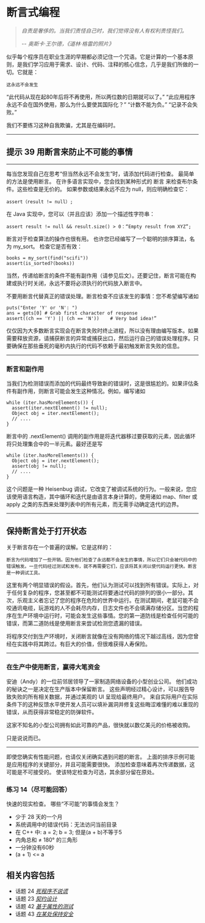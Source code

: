 # 断言式编程
<!-- 2020.03.31 -->

> _自责是奢侈的。当我们责怪自己时，我们觉得没有人有权利责怪我们。_
>
> _-- 奥斯卡·王尔德，《道林·格雷的照片》_

似乎每个程序员在职业生涯的早期都必须记住一个咒语。它是计算的一个基本原则，是我们学习应用于需求、设计、代码、注释的核心信念，几乎是我们所做的一切。它就是：

    这永远不会发生

“此代码从现在起80年后将不再使用，所以两位数的日期就可以了。” “此应用程序永远不会在国外使用，那么为什么要使其国际化？” “计数不能为负。” “记录不会失败。”

我们不要练习这种自我欺骗，尤其是在编码时。

---
## 提示 39 用断言来防止不可能的事情
---

每当您发现自己在思考“但当然永远不会发生”时，请添加代码进行检查。 最简单的方法是使用断言。 在许多语言实现中，您会找到某种形式的 断言 来检查布尔条件。这些检查是无价的。 如果参数或结果永远不应为 null，则应明确检查它：

    assert（result != null）;

在 Java 实现中，您可以（并且应该）添加一个描述性字符串：

    assert result != null && result.size() > 0：“Empty result from XYZ”;

断言对于检查算法的操作也很有用。 也许您已经编写了一个聪明的排序算法，名为 my_sort。 检查它是否有效：

    books = my_sort(find("scifi"))
    assert(is_sorted?(books))

当然，传递给断言的条件不能有副作用（请参见后文）。还要记住，断言可能在构建或执行时关闭，永远不要将必须执行的代码放入断言中。

不要用断言代替真正的错误处理。断言检查不应该发生的事情：您不希望编写诸如

    puts("Enter 'Y' or 'N': ")
    ans = gets[0] # Grab first character of response
    assert((ch == 'Y') || (ch == 'N'))    # Very bad idea!”

仅仅因为大多数断言实现会在断言失败时终止进程，所以没有理由编写版本。如果需要释放资源，请捕获断言的异常或捕获出口，然后运行自己的错误处理程序。只要确保在那些垂死的毫秒内执行的代码不依赖于最初触发断言失败的信息。

---
### 断言和副作用

当我们为检测错误而添加的代码最终导致新的错误时，这是很尴尬的。如果评估条件有副作用，则断言可能会发生这种情况。例如，编写诸如

    while (iter.hasMoreElements()) {
      assert(iter.nextElement() != null);
      Object obj = iter.nextElement();
      // ....
    }

断言中的 .nextElement() 调用的副作用是将迭代器移过要获取的元素，因此循环将只处理集合中的一半元素。最好还是写

    while (iter.hasMoreElements()) {
      Object obj = iter.nextElement();
      assert(obj != null);
      // ....
    }

这个问题是一种 Heisenbug 调试，它改变了被调试系统的行为。一般来说，您应该使用语言构造，其中循环和迭代是由语言本身计算的，使用诸如 map、filter 或 apply 之类的东西来处理列表中的所有元素，而无需手动确定迭代的边界。

---

## 保持断言处于打开状态

关于断言存在一个普遍的误解。它是这样的：

    断言为代码增加了一些开销。因为他们检查了永远都不会发生的事情，所以它们只会被代码中的错误触发。一旦代码经过测试和发布，就不再需要它们，应该将其关闭以使代码运行更快。断言是一种调试工具。

这里有两个明显错误的假设。首先，他们认为测试可以找到所有错误。实际上，对于任何复杂的程序，您甚至都不可能测试将要通过代码的排列的很小一部分。其次，乐观主义者忘记了您的程序在危险的世界中运行。在测试期间，老鼠可能不会咬通讯电缆，玩游戏的人不会耗尽内存，日志文件也不会填满存储分区。当您的程序在生产环境中运行时，可能会发生这些事情。您的第一道防线是检查任何可能的错误，而第二道防线是使用断言来尝试检测您遗漏的错误。

将程序交付到生产环境时，关闭断言就像在没有网络的情况下越过高线，因为您曾经在实践中将其跨过。有巨大的价值，但很难获得人寿保险。

---
### 在生产中使用断言，赢得大笔资金

安迪（Andy）的一位前邻居领导了一家制造网络设备的小型创业公司。 他们成功的秘诀之一是决定在生产版本中保留断言。 这些声明经过精心设计，可以报告导致失败的所有相关数据，并通过美观的 UI 呈现给最终用户。 来自实际用户在实际条件下的这种反馈水平使开发人员可以填补漏洞并修复这些晦涩难懂的难以重现的错误，从而获得非常稳定的防弹软件。

这家不知名的小型公司拥有如此可靠的产品，很快就以数亿美元的价格被收购。

只是说说而已。

---

即使您确实有性能问题，也请仅关闭确实遇到问题的断言。 上面的排序示例可能是应用程序的关键部分，并且可能需要很快。 添加检查意味着再次传递数据，这可能是不可接受的。 使该特定检查为可选，其余部分留在原处。

### 练习 14（尽可能回答）

快速的现实检查。 哪些“不可能”的事情会发生？

- 少于 28 天的一个月
- 系统调用中的错误代码：无法访问当前目录
- 在 C++ 中: a = 2; b = 3; 但是(a + b)不等于5
- 内角总和 ≠ 180° 的三角形
- 一分钟没有60秒
- (a + 1) <= a

## 相关内容包括

- 话题 24 [_死程序不说谎_](./死程序不说谎.md)
- 话题 23 [_契约设计_](./契约设计.md)
- 话题 42 [_基于属性的测试_](../Chapter7/基于属性的测试.md)
- 话题 43 [_在某处保持安全_](../Chapter7/在某处保持安全.md)
